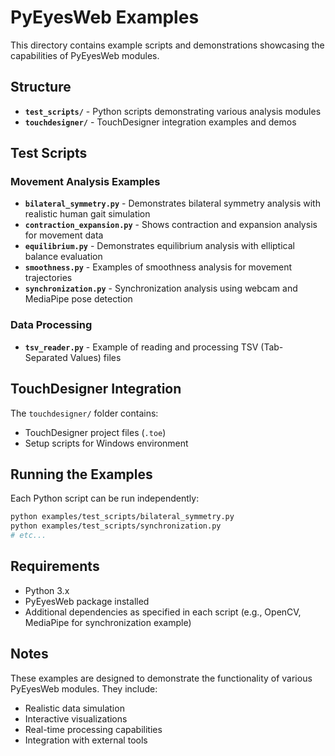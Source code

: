 # PyEyesWeb Examples

This directory contains example scripts and demonstrations showcasing the capabilities of PyEyesWeb modules.

## Structure

- **`test_scripts/`** - Python scripts demonstrating various analysis modules
- **`touchdesigner/`** - TouchDesigner integration examples and demos

## Test Scripts

### Movement Analysis Examples

- **`bilateral_symmetry.py`** - Demonstrates bilateral symmetry analysis with realistic human gait simulation
- **`contraction_expansion.py`** - Shows contraction and expansion analysis for movement data
- **`equilibrium.py`** - Demonstrates equilibrium analysis with elliptical balance evaluation
- **`smoothness.py`** - Examples of smoothness analysis for movement trajectories
- **`synchronization.py`** - Synchronization analysis using webcam and MediaPipe pose detection

### Data Processing

- **`tsv_reader.py`** - Example of reading and processing TSV (Tab-Separated Values) files

## TouchDesigner Integration

The `touchdesigner/` folder contains:
- TouchDesigner project files (`.toe`)
- Setup scripts for Windows environment

## Running the Examples

Each Python script can be run independently:

```bash
python examples/test_scripts/bilateral_symmetry.py
python examples/test_scripts/synchronization.py
# etc...
```

## Requirements

- Python 3.x
- PyEyesWeb package installed
- Additional dependencies as specified in each script (e.g., OpenCV, MediaPipe for synchronization example)

## Notes

These examples are designed to demonstrate the functionality of various PyEyesWeb modules. They include:
- Realistic data simulation
- Interactive visualizations
- Real-time processing capabilities
- Integration with external tools